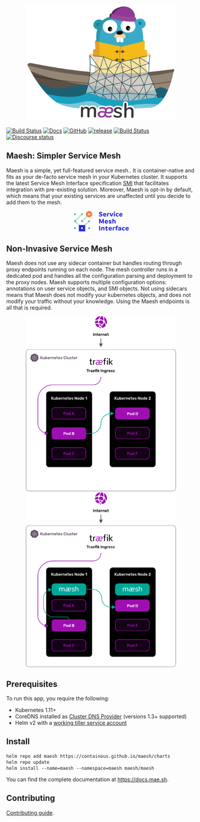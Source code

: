 <p align="center">
<img width="400" src="docs/content/assets/img/maesh.png" alt="Maesh" title="Maesh" />
</p>


[![Build Status](https://semaphoreci.com/api/v1/projects/d10436a4-dcfb-454a-b19e-a9c96370b92d/2743246/badge.svg)](https://semaphoreci.com/containous/maesh)
[![Docs](https://img.shields.io/badge/docs-current-brightgreen.svg)](https://docs.mae.sh)
[![GitHub](https://img.shields.io/github/license/containous/maesh)](https://github.com/containous/traefik/blob/master/LICENSE.md)
[![release](https://img.shields.io/github/tag-date/containous/maesh.svg)](https://github.com/containous/maesh/releases)
[![Build Status](https://travis-ci.com/containous/maesh.svg?branch=master)](https://travis-ci.com/containous/maesh)
[![Discourse status](https://img.shields.io/discourse/https/community.containo.us/status?label=Community&style=social)](https://community.containo.us/c/maesh)

## Maesh: Simpler Service Mesh

Maesh is a simple, yet full-featured service mesh.. 
It is container-native and fits as your de-facto service mesh in your Kubernetes cluster. 
It supports the latest Service Mesh Interface specification [SMI](https://smi-spec.io) that facilitates integration with pre-existing solution. 
Moreover, Maesh is opt-in by default, 
which means that your existing services are unaffected until you decide to add them to the mesh.

<p align="center">
<a href="https://smi-spec.io" target="_blank"><img width="150" src="docs/content/assets/img/smi.png" alt="SMI" title="SMI" /></a>
</p>


## Non-Invasive Service Mesh

Maesh does not use any sidecar container but handles routing through proxy endpoints running on each node. 
The mesh controller runs in a dedicated pod and handles all the configuration parsing and deployment to the proxy nodes. 
Maesh supports multiple configuration options: annotations on user service objects, and SMI objects. 
Not using sidecars means that Maesh does not modify your kubernetes objects, and does not modify your traffic without your knowledge. 
Using the Maesh endpoints is all that is required.

<p align="center">
<img width="400" src="docs/content/assets/img/before-maesh-graphic.png" alt="Maesh" title="Maesh" />
<img width="400" src="docs/content/assets/img/after-maesh-graphic.png" alt="Maesh" title="Maesh" />
</p>

## Prerequisites

To run this app, you require the following:

- Kubernetes 1.11+
- CoreDNS installed as [Cluster DNS Provider](https://kubernetes.io/docs/tasks/administer-cluster/dns-custom-nameservers/) (versions 1.3+ supported)
- Helm v2 with a [working tiller service account](https://helm.sh/docs/using_helm/#installing-tiller)

## Install

```shell
helm repo add maesh https://containous.github.io/maesh/charts
helm repo update
helm install --name=maesh --namespace=maesh maesh/maesh
```

You can find the complete documentation at https://docs.mae.sh.


## Contributing

[Contributing guide](CONTRIBUTING.md).
